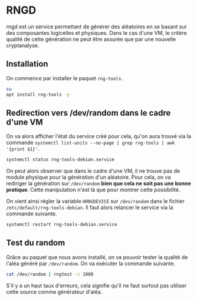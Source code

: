# RNGD

rngd est un service permettant de générer des aléatoires en se basant sur des composantes logicelles et physiques.
Dans le cas d'une VM, le critère qualité de cette génération ne peut être assurée que par une nouvelle cryptanalyse.

## Installation

On commence par installer le paquet `rng-tools`.

```bash
su
apt install rng-tools -y
```

## Redirection vers /dev/random dans le cadre d'une VM

On va alors afficher l'état du service créé pour cela, qu'on aura trouvé via la commande `systemctl list-units --no-page | grep rng-tools | awk '{print $1}'`.

```bash
systemctl status rng-tools-debian.service
```

On peut alors observer que dans le cadre d'une VM, il ne trouve pas de module physique pour la génération d'un aléatoire.
Pour cela, on va rediriger la génération sur `/dev/random` **bien que cela ne soit pas une bonne pratique**. Cette manipulation n'est là que pour montrer cette possibilité.

On vient ainsi régler la variable `HRNGDEVICE` sur `/dev/random` dans le fichier `/etc/default/rng-tools-debian`.
Il faut alors relancer le service via la commande suivante.

```bash
systemctl restart rng-tools-debian.service
```

## Test du random

Grâce au paquet que nous avons installé, on va pouvoir tester la qualité de l'aléa généré par `/dev/random`.
On va exécuter la commande suivante.

```bash
cat /dev/random | rngtest -c 1000
```

S'il y a un haut taux d'erreurs, cela signifie qu'il ne faut surtout pas utiliser cette source comme générateur d'aléa.
